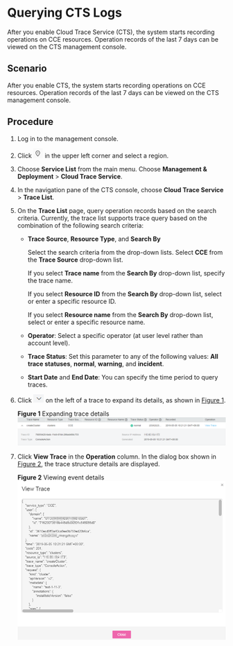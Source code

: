 # Querying CTS Logs<a name="cce_01_0026"></a>

After you enable Cloud Trace Service \(CTS\), the system starts recording operations on  CCE  resources. Operation records of the last 7 days can be viewed on the  CTS  management console.

## Scenario<a name="section19908104613460"></a>

After you enable CTS, the system starts recording operations on CCE resources. Operation records of the last 7 days can be viewed on the CTS management console.

## Procedure<a name="section208814582456"></a>

1.  Log in to the management console.
2.  Click  ![](figures/icon-region-8.gif)  in the upper left corner and select a region.
3.  Choose  **Service List**  from the main menu. Choose  **Management & Deployment**  \>  **Cloud Trace Service**.
4.  In the navigation pane of the CTS console, choose  **Cloud Trace Service**  \>  **Trace List**.
5.  On the  **Trace List**  page, query operation records based on the search criteria. Currently, the trace list supports trace query based on the combination of the following search criteria:
    -   **Trace Source**,  **Resource Type**, and  **Search By**

        Select the search criteria from the drop-down lists. Select  **CCE**  from the  **Trace Source**  drop-down list.

        If you select  **Trace name**  from the  **Search By**  drop-down list, specify the trace name.

        If you select  **Resource ID**  from the  **Search By**  drop-down list, select or enter a specific resource ID.

        If you select  **Resource name**  from the  **Search By**  drop-down list, select or enter a specific resource name.

    -   **Operator**: Select a specific operator \(at user level rather than account level\).
    -   **Trace Status**: Set this parameter to any of the following values:  **All trace statuses**,  **normal**,  **warning**, and  **incident**.
    -   **Start Date**  and  **End Date**: You can specify the time period to query traces.

6.  Click  ![](figures/icon-pull-down-5.png)  on the left of a trace to expand its details, as shown in  [Figure 1](#fig1324117817394).

    **Figure  1**  Expanding trace details<a name="fig1324117817394"></a>  
    ![](figures/expanding-trace-details.png "expanding-trace-details")

7.  Click  **View Trace**  in the  **Operation**  column. In the dialog box shown in  [Figure 2](#fig365411360512), the trace structure details are displayed.

    **Figure  2**  Viewing event details<a name="fig365411360512"></a>  
    ![](figures/viewing-event-details.png "viewing-event-details")


